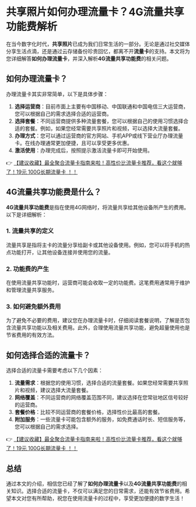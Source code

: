 # 共享照片如何办理流量卡？4G流量共享功能费解析

在当今数字化时代，**共享照片**已成为我们日常生活的一部分。无论是通过社交媒体分享生活点滴，还是通过云存储备份珍贵回忆，都离不开**流量卡**的支持。本文将为您详细解答**如何办理流量卡**，并深入解析**4G流量共享功能费**的相关问题。

## 如何办理流量卡？

办理流量卡其实非常简单，以下是具体步骤：

1. **选择运营商**：目前市面上主要有中国移动、中国联通和中国电信三大运营商，您可以根据自己的需求选择合适的运营商。
2. **选择套餐**：不同运营商提供多种流量套餐，您可以根据自己的使用习惯选择合适的套餐。例如，如果您经常需要共享照片和视频，可以选择大流量套餐。
3. **办理方式**：您可以通过运营商的官方网站、手机APP或线下营业厅办理流量卡。在线办理通常更加便捷，且可以享受更多优惠。
4. **激活使用**：办理完成后，按照提示激活流量卡即可开始使用。

👉 [【建议收藏】最全聚合流量卡指南来啦！高性价比流量卡推荐，看这个就够了！19元 100G长期流量卡 ！！](https://bit.ly/Liuliangka)

## 4G流量共享功能费是什么？

**4G流量共享功能费**是指在使用4G网络时，将流量共享给其他设备所产生的费用。以下是详细解析：

### 1. 流量共享的定义
流量共享是指将主卡的流量分享给副卡或其他设备使用。例如，您可以将手机的热点功能打开，让其他设备连接并使用您的流量。

### 2. 功能费的产生
在使用流量共享功能时，运营商可能会收取一定的功能费。这笔费用通常用于维护和管理流量共享服务。

### 3. 如何避免额外费用
为了避免不必要的费用，建议您在办理流量卡时，仔细阅读套餐说明，了解是否包含流量共享功能以及相关费用。此外，合理使用流量共享功能，避免超量使用也是节省费用的有效方法。

## 如何选择合适的流量卡？

选择合适的流量卡需要考虑以下几个因素：

1. **流量需求**：根据您的使用习惯，选择合适的流量套餐。如果您经常需要共享照片和视频，建议选择大流量套餐。
2. **网络覆盖**：不同运营商的网络覆盖范围不同，建议选择在您常驻地区信号较好的运营商。
3. **套餐价格**：比较不同运营商的套餐价格，选择性价比最高的套餐。
4. **附加服务**：一些流量卡可能包含额外的服务，如免费通话时长、短信服务等，您可以根据自己的需求选择。

👉 [【建议收藏】最全聚合流量卡指南来啦！高性价比流量卡推荐，看这个就够了！19元 100G长期流量卡 ！！](https://bit.ly/Liuliangka)

## 总结

通过本文的介绍，相信您已经了解了**如何办理流量卡**以及**4G流量共享功能费**的相关知识。选择合适的流量卡，不仅可以满足您的日常需求，还能有效节省费用。希望本文对您有所帮助，祝您在使用流量卡的过程中，享受更加便捷的数字生活！